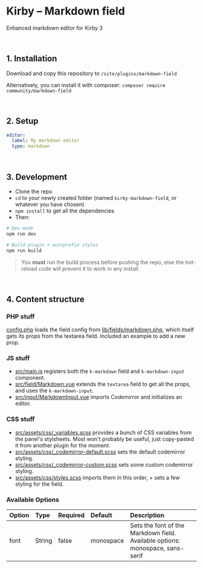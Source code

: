 # Kirby – Markdown field

Enhanced markdown editor for Kirby 3

<br/>

## 1. Installation

Download and copy this repository to ```/site/plugins/markdown-field```

Alternatively, you can install it with composer: ```composer require community/markdown-field```

<br/>

## 2. Setup

```yaml
editor:
  label: My markdown editor
  type: markdown
```

<br/>

## 3. Development

- Clone the repo
- `cd` to your newly created folder (named `kirby-markdown-field`, or whatever you have chosen)
- `npm install` to get all the dependencies
- Then:

```bash
# Dev mode
npm run dev

# Build plugin + autoprefix styles
npm run build
```

> You **must** run the build process before pushing the repo, else the hot-reload code will prevent it to work in any install.

<br/>

## 4. Content structure

### PHP stuff

[config.php](/config.php) loads the field config from [lib/fields/markdown.php](/lib/fields/markdown.php), which itself gets its props from the textarea field. Included an example to add a new prop.

### JS stuff

- [src/main.js](/src/main.js) registers both the `k-markdown` field and `k-markdown-input` component.
- [src/field/Markdown.vue](/src/components/field/Markdown.vue) extends the `textarea` field to get all the props, and uses the `k-markdown-input`.
- [src/input/MarkdownInput.vue](/src/components/input/MarkdownInput.vue) imports Codemirror and initializes an editor.

### CSS stuff

- [src/assets/css/_variables.scss](/src/assets/css/_variables.scss) provides a bunch of CSS variables from the panel's stylsheets. Most won't probably be useful, just copy-pasted it from another plugin for the moment.
- [src/assets/css/_codemirror-default.scss](/src/assets/css/_codemirror-default.scss) sets the default codemirror styling.
- [src/assets/css/_codemirror-custom.scss](/src/assets/css/_codemirror-custom.scss) sets some custom codemirror styling.
- [src/assets/css/styles.scss](/src/assets/css/styles.scss) imports them in this order, + sets a few styling for the field.


### Available Options


| Option | Type | Required | Default | Description |
|:-------|:-----|:---------|:--------|:------------|
| font | String | false | monospace | Sets the font of the Markdown field. Available options: monospace, sans-serif